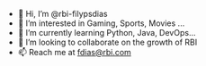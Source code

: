 - 👋 Hi, I’m @rbi-filypsdias
- 👀 I’m interested in Gaming, Sports, Movies ...
- 🌱 I’m currently learning Python, Java, DevOps...
- 💞️ I’m looking to collaborate on the growth of RBI
- 📫 Reach me at fdias@rbi.com

<!---
rbi-filypsdias/rbi-filypsdias is a ✨ special ✨ repository because its `README.md` (this file) appears on your GitHub profile.
You can click the Preview link to take a look at your changes.
--->
